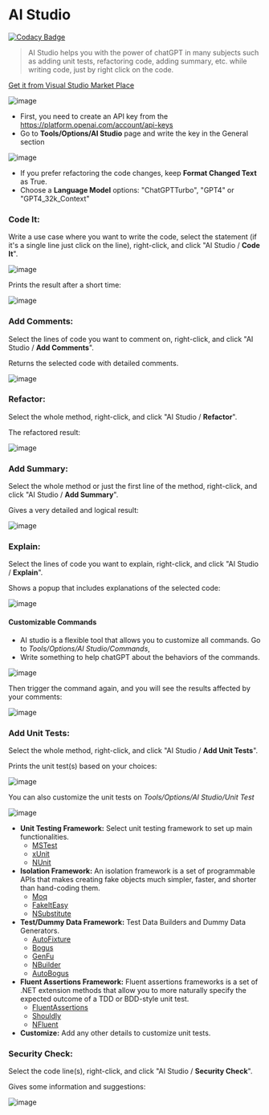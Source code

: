 # AI Studio
[![Codacy Badge](https://app.codacy.com/project/badge/Grade/400ac43e51b04f3fb2f335c1688b8d4b)](https://app.codacy.com/gh/ekondur/AI-Studio/dashboard?utm_source=gh&utm_medium=referral&utm_content=&utm_campaign=Badge_grade)
> AI Studio helps you with the power of chatGPT in many subjects such as adding unit tests, refactoring code, adding summary, etc. while writing code, just by right click on the code.

[Get it from Visual Studio Market Place](https://marketplace.visualstudio.com/items?itemName=ekondur.AI-Studio)

![image](https://user-images.githubusercontent.com/4971326/234110009-382af5bf-9bc8-4bec-892b-90bf66b03fa3.png)

- First, you need to create an API key from the https://platform.openai.com/account/api-keys
- Go to **Tools/Options/AI Studio** page and write the key in the General section

![image](https://github.com/ekondur/AI-Studio/assets/4971326/896600b6-14c5-4e1a-aaf6-087b4ceb141c)

- If you prefer refactoring the code changes, keep **Format Changed Text** as True.
- Choose a **Language Model** options: "ChatGPTTurbo", "GPT4" or "GPT4_32k_Context"

### Code It:
Write a use case where you want to write the code, select the statement (if it's a single line just click on the line), right-click, and click "AI Studio / **Code It**".

![image](https://user-images.githubusercontent.com/4971326/232882864-85547d6f-75ee-4d49-8684-a3b736b5da2e.png)

Prints the result after a short time:

![image](https://user-images.githubusercontent.com/4971326/232883443-de21b5c2-3415-4f5b-bed9-49077bf7732c.png)

### Add Comments:
Select the lines of code you want to comment on, right-click, and click "AI Studio / **Add Comments**".

Returns the selected code with detailed comments.

![image](https://user-images.githubusercontent.com/4971326/232887104-8778b163-6cbf-4dcb-a12b-caa6ba266565.png)

### Refactor:
Select the whole method, right-click, and click "AI Studio / **Refactor**".

The refactored result:

![image](https://user-images.githubusercontent.com/4971326/232884573-c8f18fc5-3564-4d8d-ad3a-742b85142b36.png)

### Add Summary:
Select the whole method or just the first line of the method, right-click, and click "AI Studio / **Add Summary**".

Gives a very detailed and logical result:

![image](https://user-images.githubusercontent.com/4971326/232885737-84f7befa-1cad-4ff7-ba10-4b84f659b2fc.png)

### Explain:
Select the lines of code you want to explain, right-click, and click "AI Studio / **Explain**".

Shows a popup that includes explanations of the selected code:

![image](https://user-images.githubusercontent.com/4971326/232888457-c12651dd-abcf-48f1-a0a5-578aaacfff06.png)

#### Customizable Commands
- AI studio is a flexible tool that allows you to customize all commands. Go to *Tools/Options/AI Studio/Commands*,
- Write something to help chatGPT about the behaviors of the commands.

![image](https://github.com/ekondur/AI-Studio/assets/4971326/0b49f17d-fa00-40dd-a1d3-ff8aa7e43f2d)

Then trigger the command again, and you will see the results affected by your comments:

![image](https://user-images.githubusercontent.com/4971326/232890352-64908383-623b-43f7-8dfa-32f305f67a43.png)

### Add Unit Tests:
Select the whole method, right-click, and click "AI Studio / **Add Unit Tests**".

Prints the unit test(s) based on your choices:

![image](https://user-images.githubusercontent.com/4971326/232892126-91f3c335-3633-4b4f-8c27-2da5b404e329.png)

You can also customize the unit tests on *Tools/Options/AI Studio/Unit Test*

![image](https://user-images.githubusercontent.com/4971326/232892595-9e304843-8b0d-4420-b058-a0f44688f46e.png)

- **Unit Testing Framework:** Select unit testing framework to set up main functionalities.
  - [MSTest](https://learn.microsoft.com/en-us/dotnet/core/testing/unit-testing-with-mstest)
  - [xUnit](https://learn.microsoft.com/en-us/dotnet/core/testing/unit-testing-with-dotnet-test)
  - [NUnit](https://learn.microsoft.com/en-us/dotnet/core/testing/unit-testing-with-nunit)
- **Isolation Framework:** An isolation framework is a set of programmable APIs that makes creating fake objects much simpler, faster, and shorter than hand-coding them.
  - [Moq](https://github.com/Moq/moq4)
  - [FakeItEasy](https://github.com/FakeItEasy/FakeItEasy)
  - [NSubstitute](https://github.com/nsubstitute/NSubstitute)
- **Test/Dummy Data Framework:** Test Data Builders and Dummy Data Generators.
  - [AutoFixture](https://github.com/AutoFixture/AutoFixture)
  - [Bogus](https://github.com/bchavez/Bogus)
  - [GenFu](https://github.com/MisterJames/GenFu)
  - [NBuilder](https://github.com/nbuilder/nbuilder)
  - [AutoBogus](https://github.com/nickdodd79/AutoBogus)
- **Fluent Assertions Framework:** Fluent assertions frameworks is a set of .NET extension methods that allow you to more naturally specify the expected outcome of a TDD or BDD-style unit test.
  - [FluentAssertions](https://fluentassertions.com/introduction)
  - [Shouldly](https://docs.shouldly.org/)
  - [NFluent](https://github.com/tpierrain/NFluent)
- **Customize:** Add any other details to customize unit tests.

### Security Check:
Select the code line(s), right-click, and click "AI Studio / **Security Check**".

Gives some information and suggestions:

![image](https://user-images.githubusercontent.com/4971326/234108978-486678ec-b2c3-4258-8a3d-e1b9488b9fb3.png)
